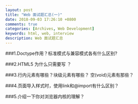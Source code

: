 ```yaml
---
layout: post
title: "Web 面试题汇总(一)"
date: 2018-09-03 17:26:10 +0800
comments: true
categories: [Archives, Web Development]
keywords: html, web, interview
description: Web 面试题汇总
---
```


###1.Doctype作用？标准模式与兼容模式各有什么区别?

###2.HTML5 为什么只需要写 <!DOCTYPE HTML>？

###3.行内元素有哪些？块级元素有哪些？ 空(void)元素有那些？

###4.页面导入样式时，使用link和@import有什么区别？

###5.介绍一下你对浏览器内核的理解？


